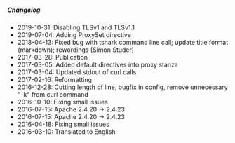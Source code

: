 ##### Changelog

* 2019-10-31: Disabling TLSv1 and TLSv1.1
* 2019-07-04: Adding ProxySet directive
* 2018-04-13: Fixed bug with tshark command line call; update title format (markdown); rewordings (Simon Studer)
* 2017-03-28: Publication
* 2017-03-05: Added default directives into proxy stanza
* 2017-03-04: Updated stdout of curl calls
* 2017-02-16: Reformatting
* 2016-12-28: Cutting length of line, bugfix in config, remove unnecessary "-k" from curl command
* 2016-10-10: Fixing small issues
* 2016-07-15: Apache 2.4.20 -> 2.4.23
* 2016-07-15: Apache 2.4.20 -> 2.4.23
* 2016-04-18: Fixing small issues
* 2016-03-10: Translated to English

